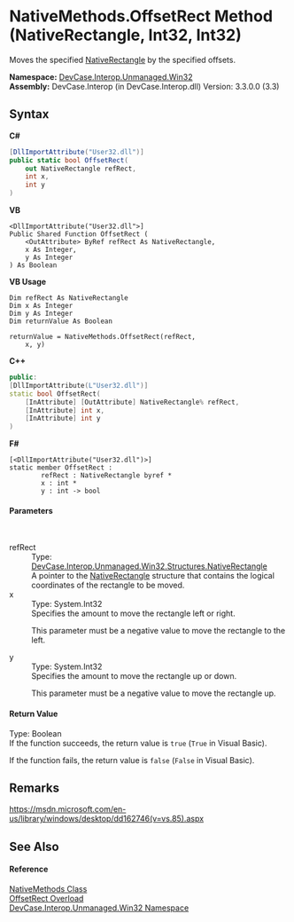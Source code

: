 # NativeMethods.OffsetRect Method (NativeRectangle, Int32, Int32)
 

Moves the specified <a href="T_DevCase_Interop_Unmanaged_Win32_Structures_NativeRectangle">NativeRectangle</a> by the specified offsets.

**Namespace:**&nbsp;<a href="N_DevCase_Interop_Unmanaged_Win32">DevCase.Interop.Unmanaged.Win32</a><br />**Assembly:**&nbsp;DevCase.Interop (in DevCase.Interop.dll) Version: 3.3.0.0 (3.3)

## Syntax

**C#**<br />
``` C#
[DllImportAttribute("User32.dll")]
public static bool OffsetRect(
	out NativeRectangle refRect,
	int x,
	int y
)
```

**VB**<br />
``` VB
<DllImportAttribute("User32.dll">]
Public Shared Function OffsetRect ( 
	<OutAttribute> ByRef refRect As NativeRectangle,
	x As Integer,
	y As Integer
) As Boolean
```

**VB Usage**<br />
``` VB Usage
Dim refRect As NativeRectangle
Dim x As Integer
Dim y As Integer
Dim returnValue As Boolean

returnValue = NativeMethods.OffsetRect(refRect, 
	x, y)
```

**C++**<br />
``` C++
public:
[DllImportAttribute(L"User32.dll")]
static bool OffsetRect(
	[InAttribute] [OutAttribute] NativeRectangle% refRect, 
	[InAttribute] int x, 
	[InAttribute] int y
)
```

**F#**<br />
``` F#
[<DllImportAttribute("User32.dll")>]
static member OffsetRect : 
        refRect : NativeRectangle byref * 
        x : int * 
        y : int -> bool 

```


#### Parameters
&nbsp;<dl><dt>refRect</dt><dd>Type: <a href="T_DevCase_Interop_Unmanaged_Win32_Structures_NativeRectangle">DevCase.Interop.Unmanaged.Win32.Structures.NativeRectangle</a><br />A pointer to the <a href="T_DevCase_Interop_Unmanaged_Win32_Structures_NativeRectangle">NativeRectangle</a> structure that contains the logical coordinates of the rectangle to be moved.</dd><dt>x</dt><dd>Type: System.Int32<br />Specifies the amount to move the rectangle left or right. 

 This parameter must be a negative value to move the rectangle to the left.</dd><dt>y</dt><dd>Type: System.Int32<br />Specifies the amount to move the rectangle up or down. 

 This parameter must be a negative value to move the rectangle up.</dd></dl>

#### Return Value
Type: Boolean<br />If the function succeeds, the return value is `true` (`True` in Visual Basic). 

 If the function fails, the return value is `false` (`False` in Visual Basic).

## Remarks
<a href="https://msdn.microsoft.com/en-us/library/windows/desktop/dd162746(v=vs.85).aspx" target="_blank">https://msdn.microsoft.com/en-us/library/windows/desktop/dd162746(v=vs.85).aspx</a>

## See Also


#### Reference
<a href="T_DevCase_Interop_Unmanaged_Win32_NativeMethods">NativeMethods Class</a><br /><a href="Overload_DevCase_Interop_Unmanaged_Win32_NativeMethods_OffsetRect">OffsetRect Overload</a><br /><a href="N_DevCase_Interop_Unmanaged_Win32">DevCase.Interop.Unmanaged.Win32 Namespace</a><br />